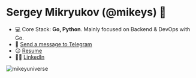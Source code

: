 <h1 align="left">Sergey Mikryukov (@mikeys) 👋</h1>

- 💻 Core Stack: **Go, Python**. Mainly focused on Backend & DevOps with Go.
- 📧 <a href="https://t.me/mikeys"  target="blank">Send a message to Telegram</a>
- 😉 <a href="https://drive.google.com/drive/folders/1we_w0diPLr-58hKdw3IVsjVV2Pn0s91E?usp=sharing"  target="blank">Resume</a>
- 👨‍💻 <a href="https://www.linkedin.com/in/sergey-mikryukov-838272229/"  target="blank">LinkedIn</a>

<p>&nbsp;<img align="left" src="https://github-readme-stats.vercel.app/api?username=mikeyuniverse&show_icons=true&hide_title=true" alt="mikeyuniverse" /></p>
